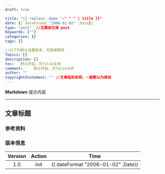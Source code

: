 ```yaml
---
draft: true

title: "{{ replace .Name "-" " " | title }}"
date: {{ dateFormat "2006-01-02" .Date}}
type: "post"  //主题会过滤 post
Keywords: [""]
categories: []
tags: []

//以下为默认设置居多，可直接删除
Topics: []
description: [] 
toc:   默认开启，可false关闭 
comment:     默认开启，可false关闭 
author: ""
CopyrightStatement: "" //文章版权说明，一般默认为原创
---
```


**Markdown**  提示内容

<!--more-->

---

## 文章标题



### 参考资料


### 版本信息

|Version|Action |Time |
|:--:|:--:|:--:|
|1.0|init|{{ dateFormat "2006-01-02" .Date}}|
 

 